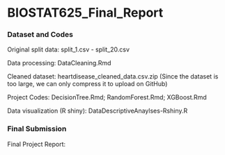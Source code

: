 # BIOSTAT625_Final_Report

### Dataset and Codes

Original split data: split_1.csv - split_20.csv

Data processing: DataCleaning.Rmd

Cleaned dataset: heartdisease_cleaned_data.csv.zip (Since the dataset is too large, we can only compress it to upload on GitHub)

Project Codes: DecisionTree.Rmd; RandomForest.Rmd; XGBoost.Rmd

Data visualization (R shiny): DataDescriptiveAnaylses-Rshiny.R

### Final Submission

Final Project Report: 

